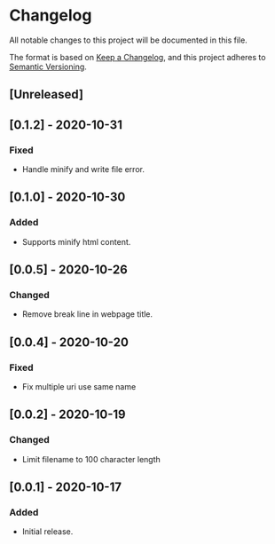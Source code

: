 # Changelog
All notable changes to this project will be documented in this file.

The format is based on [Keep a Changelog](https://keepachangelog.com/en/1.0.0/),
and this project adheres to [Semantic Versioning](https://semver.org/spec/v2.0.0.html).

## [Unreleased]

## [0.1.2] - 2020-10-31

### Fixed
- Handle minify and write file error.

## [0.1.0] - 2020-10-30

### Added
- Supports minify html content.

## [0.0.5] - 2020-10-26

### Changed
- Remove break line in webpage title.

## [0.0.4] - 2020-10-20

### Fixed
- Fix multiple uri use same name

## [0.0.2] - 2020-10-19

### Changed
- Limit filename to 100 character length

## [0.0.1] - 2020-10-17

### Added
- Initial release.

